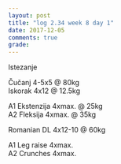 ```yaml
---
layout: post
title: "log 2.34 week 8 day 1"
date: 2017-12-05
comments: true
grade:
---
```


Istezanje

Čučanj 4-5x5 @ 80kg  
Iskorak 4x12 @ 12.5kg  

A1 Ekstenzija 4xmax. @ 25kg   
A2 Fleksija 4xmax. @ 35kg  

Romanian DL 4x12-10 @ 60kg  

A1 Leg raise 4xmax.   
A2 Crunches 4xmax.   
